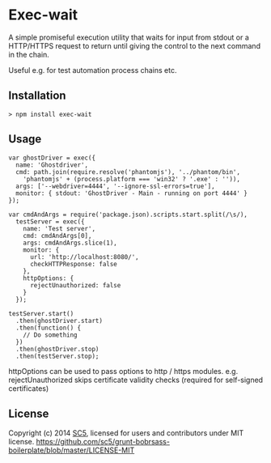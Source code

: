 # Exec-wait

A simple promiseful execution utility that waits for input from stdout or a
HTTP/HTTPS request to return until giving the control to the next command in
the chain.

Useful e.g. for test automation process chains etc.

## Installation

    > npm install exec-wait

## Usage

    var ghostDriver = exec({
      name: 'Ghostdriver',
      cmd: path.join(require.resolve('phantomjs'), '../phantom/bin',
        'phantomjs' + (process.platform === 'win32' ? '.exe' : '')),
      args: ['--webdriver=4444', '--ignore-ssl-errors=true'],
      monitor: { stdout: 'GhostDriver - Main - running on port 4444' }
    });

    var cmdAndArgs = require('package.json).scripts.start.split(/\s/),
      testServer = exec({
        name: 'Test server',
        cmd: cmdAndArgs[0],
        args: cmdAndArgs.slice(1),
        monitor: {
          url: 'http://localhost:8080/',
          checkHTTPResponse: false
        },
        httpOptions: {
          rejectUnauthorized: false
        }
      });

    testServer.start()
      .then(ghostDriver.start)
      .then(function() {
        // Do something
      })
      .then(ghostDriver.stop)
      .then(testServer.stop);

httpOptions can be used to pass options to http / https modules. e.g. rejectUnauthorized skips certificate validity checks (required for self-signed certificates)

## License

Copyright (c) 2014 [SC5](http://sc5.io/), licensed for users and contributors under MIT license.
https://github.com/sc5/grunt-bobrsass-boilerplate/blob/master/LICENSE-MIT

